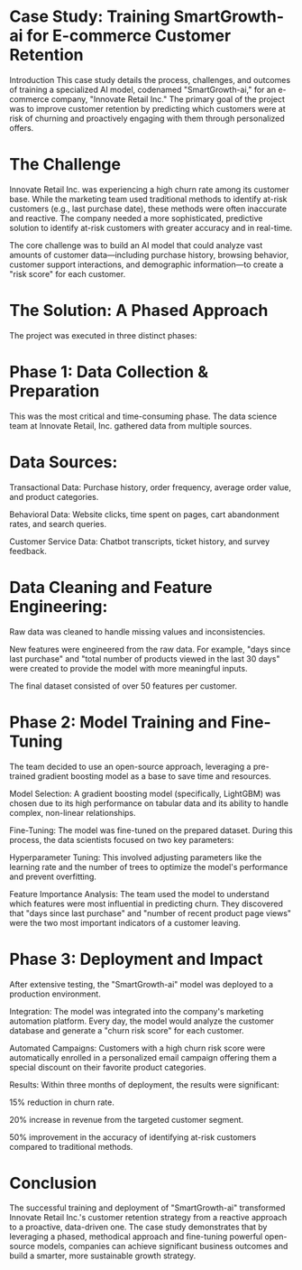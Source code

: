 # Case Study: Training SmartGrowth-ai for E-commerce Customer Retention
Introduction
This case study details the process, challenges, and outcomes of training a specialized AI model, codenamed "SmartGrowth-ai," for an e-commerce company, "Innovate Retail Inc." The primary goal of the project was to improve customer retention by predicting which customers were at risk of churning and proactively engaging with them through personalized offers.

# The Challenge
Innovate Retail Inc. was experiencing a high churn rate among its customer base. While the marketing team used traditional methods to identify at-risk customers (e.g., last purchase date), these methods were often inaccurate and reactive. The company needed a more sophisticated, predictive solution to identify at-risk customers with greater accuracy and in real-time.

The core challenge was to build an AI model that could analyze vast amounts of customer data—including purchase history, browsing behavior, customer support interactions, and demographic information—to create a "risk score" for each customer.

# The Solution: A Phased Approach
The project was executed in three distinct phases:

# Phase 1: Data Collection & Preparation
This was the most critical and time-consuming phase. The data science team at Innovate Retail, Inc. gathered data from multiple sources.

# Data Sources:

Transactional Data: Purchase history, order frequency, average order value, and product categories.

Behavioral Data: Website clicks, time spent on pages, cart abandonment rates, and search queries.

Customer Service Data: Chatbot transcripts, ticket history, and survey feedback.

# Data Cleaning and Feature Engineering:

Raw data was cleaned to handle missing values and inconsistencies.

New features were engineered from the raw data. For example, "days since last purchase" and "total number of products viewed in the last 30 days" were created to provide the model with more meaningful inputs.

The final dataset consisted of over 50 features per customer.

# Phase 2: Model Training and Fine-Tuning
The team decided to use an open-source approach, leveraging a pre-trained gradient boosting model as a base to save time and resources.

Model Selection: A gradient boosting model (specifically, LightGBM) was chosen due to its high performance on tabular data and its ability to handle complex, non-linear relationships.

Fine-Tuning: The model was fine-tuned on the prepared dataset. During this process, the data scientists focused on two key parameters:

Hyperparameter Tuning: This involved adjusting parameters like the learning rate and the number of trees to optimize the model's performance and prevent overfitting.

Feature Importance Analysis: The team used the model to understand which features were most influential in predicting churn.  They discovered that "days since last purchase" and "number of recent product page views" were the two most important indicators of a customer leaving.

# Phase 3: Deployment and Impact
After extensive testing, the "SmartGrowth-ai" model was deployed to a production environment.

Integration: The model was integrated into the company's marketing automation platform. Every day, the model would analyze the customer database and generate a "churn risk score" for each customer.

Automated Campaigns: Customers with a high churn risk score were automatically enrolled in a personalized email campaign offering them a special discount on their favorite product categories.

Results: Within three months of deployment, the results were significant:

15% reduction in churn rate.

20% increase in revenue from the targeted customer segment.

50% improvement in the accuracy of identifying at-risk customers compared to traditional methods.

# Conclusion
The successful training and deployment of "SmartGrowth-ai" transformed Innovate Retail Inc.'s customer retention strategy from a reactive approach to a proactive, data-driven one. The case study demonstrates that by leveraging a phased, methodical approach and fine-tuning powerful open-source models, companies can achieve significant business outcomes and build a smarter, more sustainable growth strategy.
